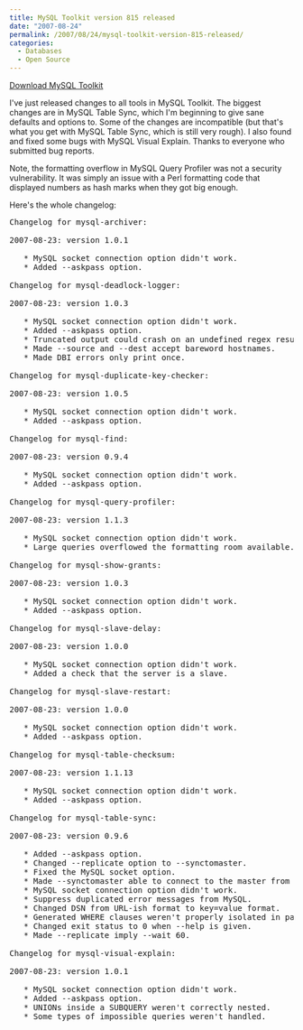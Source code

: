 ```yaml
---
title: MySQL Toolkit version 815 released
date: "2007-08-24"
permalink: /2007/08/24/mysql-toolkit-version-815-released/
categories:
  - Databases
  - Open Source
---
```

<p class="download">
  <a href="http://code.google.com/p/maatkit">Download MySQL Toolkit</a>
</p>

I've just released changes to all tools in MySQL Toolkit. The biggest changes are in MySQL Table Sync, which I'm beginning to give sane defaults and options to. Some of the changes are incompatible (but that's what you get with MySQL Table Sync, which is still very rough). I also found and fixed some bugs with MySQL Visual Explain. Thanks to everyone who submitted bug reports.

Note, the formatting overflow in MySQL Query Profiler was not a security vulnerability. It was simply an issue with a Perl formatting code that displayed numbers as hash marks when they got big enough.

Here's the whole changelog:

<pre>Changelog for mysql-archiver:

2007-08-23: version 1.0.1

   * MySQL socket connection option didn't work.
   * Added --askpass option.

Changelog for mysql-deadlock-logger:

2007-08-23: version 1.0.3

   * MySQL socket connection option didn't work.
   * Added --askpass option.
   * Truncated output could crash on an undefined regex result.
   * Made --source and --dest accept bareword hostnames.
   * Made DBI errors only print once.

Changelog for mysql-duplicate-key-checker:

2007-08-23: version 1.0.5

   * MySQL socket connection option didn't work.
   * Added --askpass option.

Changelog for mysql-find:

2007-08-23: version 0.9.4

   * MySQL socket connection option didn't work.
   * Added --askpass option.

Changelog for mysql-query-profiler:

2007-08-23: version 1.1.3

   * MySQL socket connection option didn't work.
   * Large queries overflowed the formatting room available.

Changelog for mysql-show-grants:

2007-08-23: version 1.0.3

   * MySQL socket connection option didn't work.
   * Added --askpass option.

Changelog for mysql-slave-delay:

2007-08-23: version 1.0.0

   * MySQL socket connection option didn't work.
   * Added a check that the server is a slave.

Changelog for mysql-slave-restart:

2007-08-23: version 1.0.0

   * MySQL socket connection option didn't work.
   * Added --askpass option.

Changelog for mysql-table-checksum:

2007-08-23: version 1.1.13

   * MySQL socket connection option didn't work.
   * Added --askpass option.

Changelog for mysql-table-sync:

2007-08-23: version 0.9.6

   * Added --askpass option.
   * Changed --replicate option to --synctomaster.
   * Fixed the MySQL socket option.
   * Made --synctomaster able to connect to the master from SHOW SLAVE STATUS.
   * MySQL socket connection option didn't work.
   * Suppress duplicated error messages from MySQL.
   * Changed DSN from URL-ish format to key=value format.
   * Generated WHERE clauses weren't properly isolated in parentheses.
   * Changed exit status to 0 when --help is given.
   * Made --replicate imply --wait 60.

Changelog for mysql-visual-explain:

2007-08-23: version 1.0.1

   * MySQL socket connection option didn't work.
   * Added --askpass option.
   * UNIONs inside a SUBQUERY weren't correctly nested.
   * Some types of impossible queries weren't handled.</pre>
